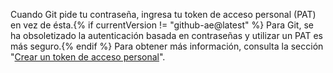 Cuando Git pide tu contraseña, ingresa tu token de acceso personal (PAT) en vez de ésta.{% if currentVersion != "github-ae@latest" %} Para Git, se ha obsoletizado la autenticación basada en contraseñas y utilizar un PAT es más seguro.{% endif %} Para obtener más información, consulta la sección "[Crear un token de acceso personal](/github/authenticating-to-github/creating-a-personal-access-token)".
